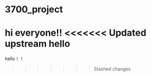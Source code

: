 # 3700_project

hi everyone!!
<<<<<<< Updated upstream
hello
=======
hello！！
>>>>>>> Stashed changes
